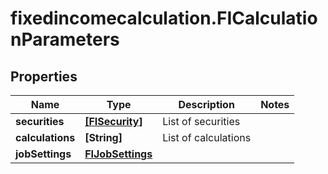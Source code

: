 # fixedincomecalculation.FICalculationParameters

## Properties

Name | Type | Description | Notes
------------ | ------------- | ------------- | -------------
**securities** | [**[FISecurity]**](FISecurity.md) | List of securities | 
**calculations** | **[String]** | List of calculations | 
**jobSettings** | [**FIJobSettings**](FIJobSettings.md) |  | 


